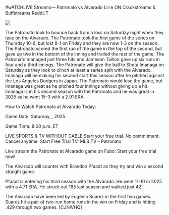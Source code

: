 #wATCHLIVE Streams— Patronato vs Alvarado Li𝚟e ON Crackstreams & Buffstreams Redd𝚒T  
  
  
[![](https://i.imgur.com/qSNzIqt.png)](https://movie.rssnews.media/vKFrZiGly.php)  
  
The Patronato look to bounce back from a loss on Saturday night when they take on the Alvarado. The Patronato took the first game of the series on Thursday 10-6, but lost 8-1 on Friday and they are now 1-3 on the season. The Patronato scored the first run of the game in the top of the second, but gave up two in the bottom of the inning and trailed the rest of the game. The Patronato managed just three hits and Jameson Taillon gave up six runs in four and a third innings. The Patronato will give the ball to Shota Imanaga on Saturday as they look to clinch at least a series split with the Alvarado. Imanaga will be making his second start this season after he pitched against the Los Angeles Dodgers in Japan. The Patronato would lose the game, but Imanaga was great as he pitched four innings without giving up a hit. Imanaga is in his second season with the Patronato and he was great in 2025 as he went 15-3 with a 2.91 ERA.

How to Watch Patronato at Alvarado Today:

Game Date: Saturday, , 2025

Game Time: 8:00 p.m. ET

LIVE SPORTS & TV WITHOUT CABLE
Start your free trial. No commitment. Cancel anytime.
Start Free Trial
TV: MLB.TV – Patronato

Live stream the Patronato at Alvarado game on Fubo: Start your free trial now!

The Alvarado will counter with Brandon Pfaadt as they try and win a second straight game.

Pfaadt is entering his third season with the Alvarado. He went 11-10 in 2025 with a 4.71 ERA. He struck out 185 last season and walked just 42.

The Alvarado have been led by Eugenio Suarez in the first two games. Suarez hit a pair of two-run home runs in the win on Friday and is hitting .429 through two games. [CJNlVHQ]